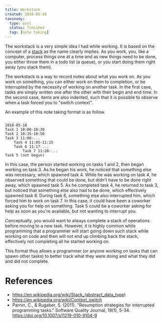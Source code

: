 ```yaml
---
title: Workstack
created: 2018-05-18
taxonomy:
  type: post
  status: finished
  tag: [note taking]
---
```


The workstack is a very simple idea I had while working. It is based on the concept of a [stack](https://en.wikipedia.org/wiki/Stack_(abstract_data_type)) as the name clearly implies. As you work, you, like a computer, process things one at a time and as new things need to be done, you either throw them in a todo list (a queue), or you start doing them right away (you stack them).

The workstack is a way to record notes about what you work on. As you work on something, you can either work on them to completion, or be interrupted by the necessity of working on another task. In the first case, tasks are simply written one after the other with their begin and end time. In the second case, items are also indented, such that it is possible to observe when a task forced you to "switch context".

An example of this note taking format is as follow.

<pre><code class="language-text line-numbers">
2018-05-18
Task 1 10:00-10:30
Task 2 10:35-10:50
Task 3 11:00-...
	Task 4 11:05-11:15
	Task 6 11:17-...
		Task 7 11:20-...
Task 5 (not begun)
</code></pre>

In this case, the person started working on tasks 1 and 2, then began working on task 3. As he began his work, he noticed that something else was necessary, which spawned task 4. While he was working on task 4, he observed something that could be done, but didn't have to be done right away, which spawned task 5. As he completed task 4, he returned to task 3, but noticed that something else also had to be done, which effectively spawned task 6. During task 6, something else also interrupted him, which forced him to work on task 7. In this case, it could have been a coworker asking you for help on something. Task 5 could be a coworker asking for help as soon as you're available, but not wanting to interrupt you.

Conceptually, you would want to always complete a stack of operations before moving to a new task. However, it is highly common while programming that a programmer will start going down such stack while working on code and then will not end up climbing back the stack, effectively not completing all he started working on.

This format thus allows a programmer (or anyone working on tasks that can spawn other tasks) to better track what they were doing and what they did and did not complete.

# References
* https://en.wikipedia.org/wiki/Stack_(abstract_data_type)
* https://en.wikipedia.org/wiki/Context_switch
* Parnin, C., & Rugaber, S. (2011). "Resumption strategies for interrupted programming tasks." Software Quality Journal, 19(1), 5-34. https://doi.org/10.1007/s11219-010-9104-9
